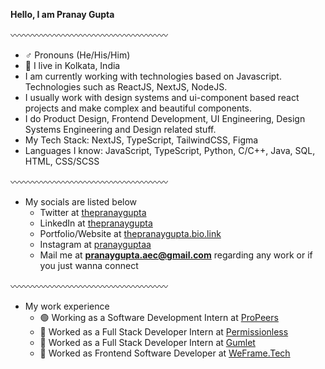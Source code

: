 **Hello, I am Pranay Gupta**

〰️〰️〰️〰️〰️〰️〰️〰️〰️〰️〰️〰️〰️〰️〰️〰️〰️〰️

- ♂️ Pronouns (He/His/Him)
- 📍 I live in Kolkata, India
- I am currently working with technologies based on Javascript. Technologies such as ReactJS, NextJS, NodeJS.
- I usually work with design systems and ui-component based react projects and make complex and beautiful components.
- I do Product Design, Frontend Development, UI Engineering, Design Systems Engineering and Design related stuff.
- My Tech Stack: NextJS, TypeScript, TailwindCSS, Figma
- Languages I know: JavaScript, TypeScript, Python, C/C++, Java, SQL, HTML, CSS/SCSS

〰️〰️〰️〰️〰️〰️〰️〰️〰️〰️〰️〰️〰️〰️〰️〰️〰️〰️

- My socials are listed below
  - Twitter at [thepranaygupta](https://twitter.com/thepranaygupta)
  - LinkedIn at [thepranaygupta](https://www.linkedin.com/in/thepranaygupta)
  - Portfolio/Website at [thepranaygupta.bio.link](https://thepranaygupta.bio.link)
  - Instagram at [pranayguptaa](https://instagram.com/pranayguptaa)
  - Mail me at **pranaygupta.aec@gmail.com** regarding any work or if you just wanna connect

〰️〰️〰️〰️〰️〰️〰️〰️〰️〰️〰️〰️〰️〰️〰️〰️〰️〰️

- My work experience
  - 🟢 Working as a Software Development Intern at [ProPeers](https://propeers.in)
  - 🔴 Worked as a Full Stack Developer Intern at [Permissionless](https://prmsnls.xyz)
  - 🔴 Worked as a Full Stack Developer Intern at [Gumlet](https://www.gumlet.com)
  - 🔴 Worked as Frontend Software Developer at [WeFrame.Tech](https://weframe.tech)
